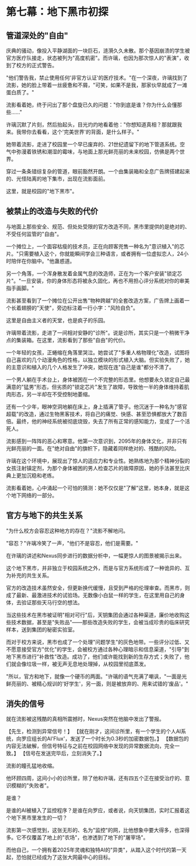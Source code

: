 # 第七幕：地下黑市初探

## 管道深处的"自由"

庆典的骚动，像投入平静湖面的一块巨石，涟漪久久未散。那个基因崩溃的学生被官方医疗队接走，状态被列为"高度机密"。而许璃，也因为那次惊人的"表演"，收到了校方的正式警告。

"他们警告我，禁止使用任何'非官方认证'的医疗技术。"在一个深夜，许璃找到了流影，她的脸上带着一丝疲惫和不屑，"可笑，如果不是我，那家伙早就成了一滩蛋白质了。"

流影看着她，终于问出了那个盘旋已久的问题："你到底是谁？你为什么会懂那些……"

许璃沉默了片刻，然后抬起头，目光灼灼地看着他："你想知道真相？那就跟我来。我带你去看看，这个'完美世界'的背面，是什么样子。"

她带着流影，走进了校园里一个早已废弃的、21世纪遗留下的地下管道系统。空气中弥漫着铁锈和潮湿的霉味，与地面上那光鲜亮丽的未来校园，仿佛是两个世界。

穿过一条条错综复杂的管道，眼前豁然开朗。一个由集装箱和全息广告牌搭建起来的、光怪陆离的地下集市，出现在流影面前。

这里，就是校园的"地下黑市"。

## 被禁止的改造与失败的代价

与地面上那些安全、规范、但处处受限的官方改造不同，黑市里提供的是绝对的、不受任何监管的"自由"。

一个摊位上，一个面容枯瘦的技术员，正在向顾客兜售一种名为"意识植入"的芯片。"只需要植入这个，你就能瞬间学会三种语言，或者拥有一位虚拟恋人，24小时陪伴在你脑中。"他蛊惑道。

另一个角落，一个浑身散发着金属气息的改造师，正在为一个客户安装"锁定芯片"。"一旦安装，你的身体形态将被永久固化，再也不用担心评分系统对你的审美指手画脚。"

流影甚至看到了一个摊位在公开出售"物种跨越"的全套改造方案，广告牌上画着一个长着翅膀的"天使"，旁边标注着一行小字："风险自负"。

这里是自由主义者的天堂，也是疯子的乐园。

许璃带着流影，走进了一间相对安静的"诊所"。说是诊所，其实只是一个稍微干净点的集装箱。在这里，流影看到了那些"自由"的代价。

一个年轻的女孩，正蜷缩在角落里哭泣。她尝试了"多重人格物理化"改造，试图将自己喜欢的几个动漫角色的性格，以独立模块的形式植入大脑。但实验失败了，她的主意识和植入的几个人格发生了冲突，她现在连"自己是谁"都分不清了。

一个男人躺在手术台上，身体被困在一个不完整的形态里。他想要永久锁定自己最满意的"猛男"形态，但劣质的"锁定芯片"发生了故障，导致他一半的身体维持着肌肉形态，另一半却在不受控制地萎缩。

还有一个少年，眼神空洞地躺在床上，身上插满了管子。他沉迷于一种名为"感官超载"的改造，通过生物黑客技术，将自己的痛觉、快感、甚至恐惧都放大了数百倍。最终，他的神经系统被彻底烧毁，失去了所有正常的感知能力，变成了一个活死人。

流影感到一阵阵的恶心和寒意。他第一次意识到，2095年的身体文化，并非只有光鲜亮丽的一面。在"绝对自由"的旗帜下，隐藏着同样绝对的、残酷的风险。

许璃在这个环境中，展现出了惊人的适应力和专业性。她熟练地为那个精神分裂的女孩注射镇定剂，为那个身体被困的男人检查芯片的故障原因，她的手法甚至比庆典上更加沉稳和老练。

流影看着她，心中涌起一个可怕的猜测：她不仅仅是"了解"这里，她本身，就是这个地下网络的一部分。

## 官方与地下的共生关系

"为什么校方会容忍这种地方的存在？"流影不解地问。

"容忍？"许璃冷笑了一声，"他们不是容忍，他们是需要。"

在许璃的讲述和Nexus同步进行的数据分析中，一幅更惊人的图景被揭示出来。

这个地下黑市，并非独立于校园系统之外，而是与官方系统形成了一种诡异的、互为补充的共生关系。

官方的改造技术虽然安全，但更新换代缓慢，且受到严格的伦理审查。而黑市，则成了最新、最激进技术的试验场。无数像小白鼠一样的学生，在这里用自己的身体，去验证那些天马行空的想法。

当这些技术在黑市被证明"相对可行"后，天钥集团会通过各种渠道，廉价地收购这些技术数据，甚至是"失败品"——那些改造失败的学生，会被当成珍贵的临床研究样本，送到集团的秘密实验室。

而对于校方来说，黑市也成了一个处理"问题学生"的灰色地带。一些评分过低、又不愿意接受官方"优化"的学生，会被校方通过各种心理暗示和信息渠道，"引导"到地下黑市进行"补救性"改造。成功了，他们或许能找到新的生存方式；失败了，他们就会像垃圾一样，被无声无息地处理掉，从校园里彻底蒸发。

"所以，官方和地下，就像一个硬币的两面。"许璃的语气充满了嘲讽，"一面是光鲜亮丽的、被精心规训的'好学生'，另一面，则是被放弃的、用来试错的'废品'。"

## 消失的信号

就在流影被这残酷的真相所震撼时，Nexus突然在他脑中发出了警报。

【先生，检测到异常信号！】
【就在刚才，这间诊所里，有一个学生的个人AI系统，向罗应组长的AI'Flux'，发送了一个时长为0.3秒的加密数据包。】
【数据包的内容无法破解，但信号特征与之前在校园网络中发现的异常数据流向，完全一致。】
【信号在发送完毕后，立刻消失了。】

流影的瞳孔猛地收缩。

他环顾四周，这间小小的诊所里，除了他和许璃，还有四五个正在接受治疗的、意识模糊的"失败者"。

是谁？

是谁的AI被植入了监控程序？是谁在向罗应，或者说，向天钥集团，实时汇报着这个地下黑市里发生的一切？

流影第一次感觉到，这张无形的、名为"监控"的网，比他想象中要大得多，也深得多。它不仅覆盖了地上的"农场"，也渗透到了地下的"屠宰场"。

而他自己，一个拥有着2025年灵魂和独特AI的"异类"，从踏入这个时代的第一天起，恐怕就已经成为了这张大网最中心的目标。 